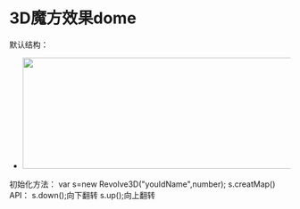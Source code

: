 3D魔方效果dome
========================
默认结构：
<div>
	<ul id="youIdName">
		<li><a href="*"><img src="*" width="960" height="200"/></a></li>
	</ul>
</div>

初始化方法：
var s=new Revolve3D("youIdName",number);
s.creatMap()
API：
s.down();向下翻转
s.up();向上翻转

